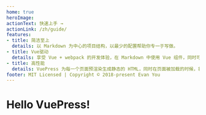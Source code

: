 ```yaml
---
home: true
heroImage: 
actionText: 快速上手 →
actionLink: /zh/guide/
features:
- title: 简洁至上
  details: 以 Markdown 为中心的项目结构，以最少的配置帮助你专一于写做。
- title: Vue驱动
  details: 享受 Vue + webpack 的开发体验，在 Markdown 中使用 Vue 组件，同时可使用 Vue 来开发自定义主题。
- title: 高性能
  details: VuePress 为每一个页面预渲染生成静态的 HTML，同时在页面被加载的时候，将做为 SPA 运行。
footer: MIT Licensed | Copyright © 2018-present Evan You
---
```

# Hello VuePress!
